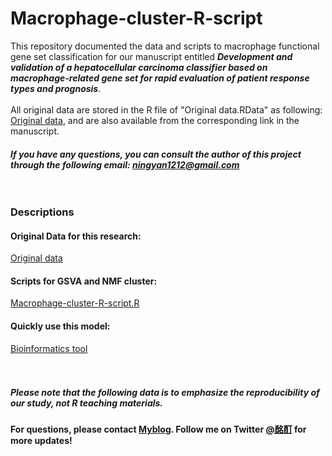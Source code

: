 # Macrophage-cluster-R-script
This repository documented the data and scripts to macrophage functional gene set classification for our manuscript entitled ***Development and validation of a hepatocellular carcinoma classifier based on macrophage-related gene set for rapid evaluation of patient response types and prognosis***. <link> <br><br>
All original data are stored in the R file of "Original data.RData" as following: <a href="https://www.jianguoyun.com/p/DTzGs5cQhufkChjH58wEIAA">Original data</a>, and are also available from the corresponding link in the manuscript. <br>
##### If you have any questions, you can consult the author of this project through the following email: ningyan1212@gmail.com<br><br><br>

### Descriptions

#### Original Data for this research:<br>
<a href="https://www.jianguoyun.com/p/DTzGs5cQhufkChjH58wEIAA">Original data</a><br>

#### Scripts for GSVA and NMF cluster:<br>
<a href="https://github.com/mumdark/Macrophage-cluster-R-script/blob/main/Macrophage-cluster-R-script.R">Macrophage-cluster-R-script.R</a><br>

#### Quickly use this model:<br>
<a href="http://117.62.203.72:3838/MNMF/">Bioinformatics tool</a><br><br><br>




##### Please note that the following data is to emphasize the reproducibility of our study, not R teaching materials. 
#### For questions, please contact <a href="https://site-form-af.netlify.app/">Myblog</a>. Follow me on Twitter <a href="https://twitter.com/darkmum2">@酩酊</a> for more updates!
